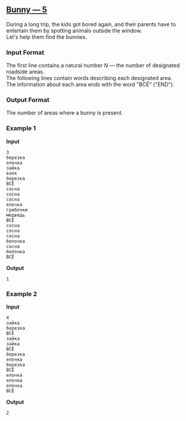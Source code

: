 ## [Bunny — 5](../../../solutions/2.4/24_e.py)

During a long trip, the kids got bored again, and their parents have to entertain them by spotting animals outside the window.  
Let's help them find the bunnies.

### Input Format

The first line contains a natural number $N$ — the number of designated roadside areas.  
The following lines contain words describing each designated area.  
The information about each area ends with the word "ВСЁ" ("END").

### Output Format

The number of areas where a bunny is present.

### Example 1

__Input__
```plaintext
3
березка
елочка
зайка
волк
березка
ВСЁ
сосна
сосна
сосна
елочка
грибочки
медведь
ВСЁ
сосна
сосна
сосна
белочка
сосна
белочка
ВСЁ
```

__Output__
```plaintext
1
```

### Example 2

__Input__
```plaintext
4
зайка
березка
ВСЁ
зайка
зайка
ВСЁ
березка
елочка
березка
ВСЁ
елочка
елочка
елочка
ВСЁ
```

__Output__
```plaintext
2
```